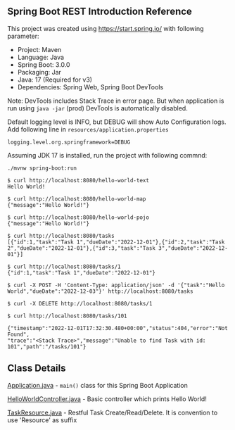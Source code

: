 ## Spring Boot REST Introduction Reference

This project was created using https://start.spring.io/ with following parameter:

* Project: Maven
* Language: Java
* Spring Boot: 3.0.0
* Packaging: Jar
* Java: 17 (Required for v3)
* Dependencies: Spring Web, Spring Boot DevTools

Note: DevTools includes Stack Trace in error page. But when application is run using `java -jar` (prod)
DevTools is automatically disabled.

Default logging level is INFO, but DEBUG will show Auto Configuration logs. Add following line in `resources/application.properties`

```
logging.level.org.springframework=DEBUG
```

Assuming JDK 17 is installed, run the project with following commnd:

```shell
./mvnw spring-boot:run
```

```shell
$ curl http://localhost:8080/hello-world-text
Hello World!

$ curl http://localhost:8080/hello-world-map
{"message":"Hello World!"}

$ curl http://localhost:8080/hello-world-pojo
{"message":"Hello World!"}  

$ curl http://localhost:8080/tasks
[{"id":1,"task":"Task 1","dueDate":"2022-12-01"},{"id":2,"task":"Task 2","dueDate":"2022-12-01"},{"id":3,"task":"Task 3","dueDate":"2022-12-01"}]

$ curl http://localhost:8080/tasks/1
{"id":1,"task":"Task 1","dueDate":"2022-12-01"}

$ curl -X POST -H 'Content-Type: application/json' -d '{"task":"Hello World","dueDate":"2022-12-03"}' http://localhost:8080/tasks

$ curl -X DELETE http://localhost:8080/tasks/1

$ curl http://localhost:8080/tasks/101

{"timestamp":"2022-12-01T17:32:30.480+00:00","status":404,"error":"Not Found",
"trace":"<Stack Trace>","message":"Unable to find Task with id: 101","path":"/tasks/101"}
```

## Class Details
[Application.java][1] - `main()` class for this Spring Boot Application

[HelloWorldController.java][2] - Basic controller which prints Hello World!

[TaskResource.java][3] - Restful Task Create/Read/Delete. It is convention to use 'Resource' as suffix 

[1]: https://github.com/ronygomes/reference/blob/master/SpringBoot/spring-boot-rest-intro/src/main/java/me/ronygomes/reference/springboot/Application.java
[2]: https://github.com/ronygomes/reference/blob/master/SpringBoot/spring-boot-rest-intro/src/main/java/me/ronygomes/reference/springboot/HelloWorldController.java
[3]: https://github.com/ronygomes/reference/blob/master/SpringBoot/spring-boot-rest-intro/src/main/java/me/ronygomes/reference/springboot/TaskResource.java
